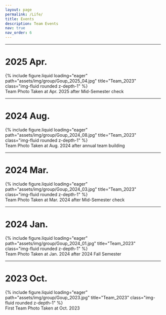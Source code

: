 ```yaml
---
layout: page
permalink: /Life/
title: Events
description: Team Events
nav: true
nav_order: 6
---
```


---
# 2025 Apr.
<div class="row">
    <div class="col-sm mt-3 mt-md-0">
        {% include figure.liquid loading="eager" path="assets/img/group/Goup_2025_04.jpg" title="Team_2023" class="img-fluid rounded z-depth-1" %}
    </div>
</div>
<div class="caption">
   Team Photo Taken at Apr. 2025 after Mid-Semester check
</div>

---
# 2024 Aug.
<div class="row">
    <div class="col-sm mt-3 mt-md-0">
        {% include figure.liquid loading="eager" path="assets/img/group/Goup_2024_08.jpg" title="Team_2023" class="img-fluid rounded z-depth-1" %}
    </div>
</div>
<div class="caption">
   Team Photo Taken at Aug. 2024 after annual team building
</div>

---
# 2024 Mar.
<div class="row">
    <div class="col-sm mt-3 mt-md-0">
        {% include figure.liquid loading="eager" path="assets/img/group/Goup_2024_03.jpg" title="Team_2023" class="img-fluid rounded z-depth-1" %}
    </div>
</div>
<div class="caption">
   Team Photo Taken at Mar. 2024 after Mid-Semester check
</div>

---
# 2024 Jan.
<div class="row">
    <div class="col-sm mt-3 mt-md-0">
        {% include figure.liquid loading="eager" path="assets/img/group/Goup_2024_01.jpg" title="Team_2023" class="img-fluid rounded z-depth-1" %}
    </div>
</div>
<div class="caption">
   Team Photo Taken at Jan. 2024 after 2024 Fall Semester
</div>

---
# 2023 Oct.
<div class="row">
    <div class="col-sm mt-3 mt-md-0">
        {% include figure.liquid loading="eager" path="assets/img/group/Goup_2023.jpg" title="Team_2023" class="img-fluid rounded z-depth-1" %}
    </div>
</div>
<div class="caption">
   First Team Photo Taken at Oct. 2023
</div>

